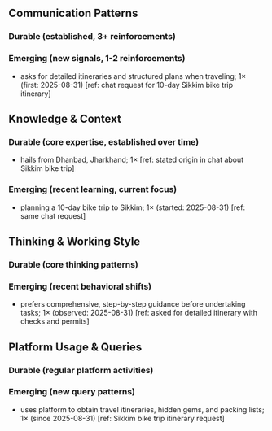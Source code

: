 ## Communication Patterns
### Durable (established, 3+ reinforcements)

### Emerging (new signals, 1-2 reinforcements)
- asks for detailed itineraries and structured plans when traveling; 1× (first: 2025-08-31) [ref: chat request for 10-day Sikkim bike trip itinerary]

## Knowledge & Context
### Durable (core expertise, established over time)
- hails from Dhanbad, Jharkhand; 1× [ref: stated origin in chat about Sikkim bike trip]

### Emerging (recent learning, current focus)
- planning a 10-day bike trip to Sikkim; 1× (started: 2025-08-31) [ref: same chat request]

## Thinking & Working Style
### Durable (core thinking patterns)

### Emerging (recent behavioral shifts)
- prefers comprehensive, step-by-step guidance before undertaking tasks; 1× (observed: 2025-08-31) [ref: asked for detailed itinerary with checks and permits]

## Platform Usage & Queries
### Durable (regular platform activities)

### Emerging (new query patterns)
- uses platform to obtain travel itineraries, hidden gems, and packing lists; 1× (since 2025-08-31) [ref: Sikkim bike trip itinerary request]